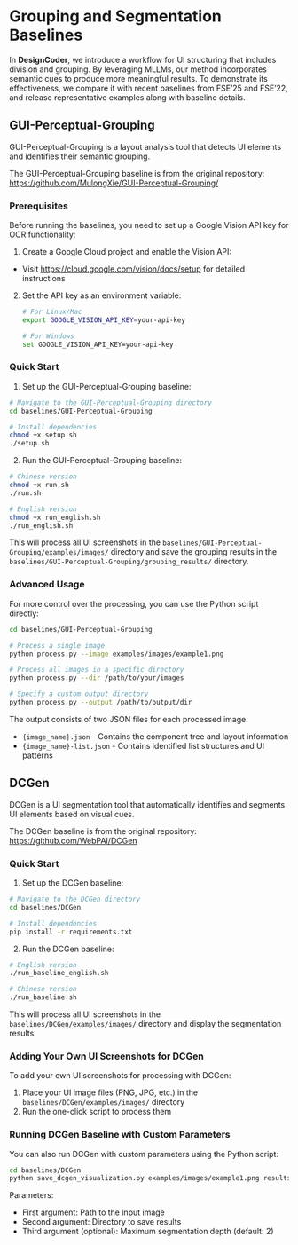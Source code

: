 # Grouping and Segmentation Baselines

In **DesignCoder**, we introduce a workflow for UI structuring that includes division and grouping. By leveraging MLLMs, our method incorporates semantic cues to produce more meaningful results. To demonstrate its effectiveness, we compare it with recent baselines from FSE’25 and FSE’22, and release representative examples along with baseline details.

## GUI-Perceptual-Grouping

GUI-Perceptual-Grouping is a layout analysis tool that detects UI elements and identifies their semantic grouping.

The GUI-Perceptual-Grouping baseline is from the original repository: https://github.com/MulongXie/GUI-Perceptual-Grouping/

### Prerequisites

Before running the baselines, you need to set up a Google Vision API key for OCR functionality:

1. Create a Google Cloud project and enable the Vision API:
   
- Visit https://cloud.google.com/vision/docs/setup for detailed instructions
  
2. Set the API key as an environment variable:
   ```bash
   # For Linux/Mac
   export GOOGLE_VISION_API_KEY=your-api-key
   
   # For Windows
   set GOOGLE_VISION_API_KEY=your-api-key
   ```

### Quick Start

1. Set up the GUI-Perceptual-Grouping baseline:

```bash
# Navigate to the GUI-Perceptual-Grouping directory
cd baselines/GUI-Perceptual-Grouping

# Install dependencies
chmod +x setup.sh
./setup.sh
```

2. Run the GUI-Perceptual-Grouping baseline:

```bash
# Chinese version
chmod +x run.sh
./run.sh

# English version
chmod +x run_english.sh
./run_english.sh
```

This will process all UI screenshots in the `baselines/GUI-Perceptual-Grouping/examples/images/` directory and save the grouping results in the `baselines/GUI-Perceptual-Grouping/grouping_results/` directory.

### Advanced Usage

For more control over the processing, you can use the Python script directly:

```bash
cd baselines/GUI-Perceptual-Grouping

# Process a single image
python process.py --image examples/images/example1.png

# Process all images in a specific directory
python process.py --dir /path/to/your/images

# Specify a custom output directory
python process.py --output /path/to/output/dir
```

The output consists of two JSON files for each processed image:
- `{image_name}.json` - Contains the component tree and layout information
- `{image_name}-list.json` - Contains identified list structures and UI patterns

## DCGen

DCGen is a UI segmentation tool that automatically identifies and segments UI elements based on visual cues.

The DCGen baseline is from the original repository: https://github.com/WebPAI/DCGen

### Quick Start 
1. Set up the DCGen baseline:

```bash
# Navigate to the DCGen directory
cd baselines/DCGen

# Install dependencies
pip install -r requirements.txt
```

2. Run the DCGen baseline:

```bash
# English version
./run_baseline_english.sh

# Chinese version
./run_baseline.sh
```

This will process all UI screenshots in the `baselines/DCGen/examples/images/` directory and display the segmentation results.

### Adding Your Own UI Screenshots for DCGen

To add your own UI screenshots for processing with DCGen:

1. Place your UI image files (PNG, JPG, etc.) in the `baselines/DCGen/examples/images/` directory
2. Run the one-click script to process them

### Running DCGen Baseline with Custom Parameters

You can also run DCGen with custom parameters using the Python script:

```bash
cd baselines/DCGen
python save_dcgen_visualization.py examples/images/example1.png results/ 3
```

Parameters:
- First argument: Path to the input image
- Second argument: Directory to save results
- Third argument (optional): Maximum segmentation depth (default: 2)

